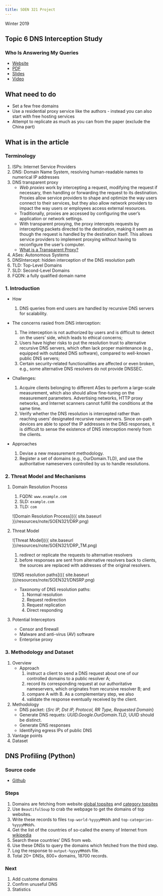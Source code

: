 ```yaml
---
title: SOEN 321 Project
---
```


Winter 2019


<!--more-->

## Topic 6 DNS Interception Study

### Who Is Answering My Queries
* [Website](https://www.usenix.org/conference/usenixsecurity18/presentation/liu-baojun)
* [PDF](https://www.usenix.org/system/files/conference/usenixsecurity18/sec18-liu_0.pdf)
* [Slides](https://www.usenix.org/sites/default/files/conference/protected-files/security18_slides_liu.pdf)
* [Video](https://www.youtube.com/watch?v=jp1ktGTUOQs)

## What need to do
* Set a few free domains
* Use a residential proxy service like the authors - instead you can also start with free hosting services
* Attempt to replicate as much as you can from the paper (exclude the China part)
    
## What is in the article


### Terminology
1. ISPs: Internet Service Providers
2. DNS: Domain Name System, resolving human-readable names to numerical IP addresses
3. DNS transparent proxy
    * _Web proxies_ work by intercepting a request, modifying the request if necessary, then handling or forwarding the request to its destination. Proxies allow service providers to shape and optimize the way users connect to their services, but they also allow network providers to impact the way users or employees access external resources.
    * Traditionally, proxies are accessed by configuring the user’s application or network settings. 
    * With transparent proxying, the proxy intercepts requests by intercepting packets directed to the destination, making it seem as though the request is handled by the destination itself. This allows service providers to implement proxying without having to reconfigure the user’s computer.
    * [What is a Transparent Proxy?](https://www.maxcdn.com/one/visual-glossary/transparent-proxy/)
4. ASes: Autonomous Systems
5. DNSIntercept: hidden interception of the DNS resolution path
6. TLD: Top-Level Domains
7. SLD: Second-Level Domains
8. FQDN: a fully qualified domain name

### 1. Introduction

* How
    1. DNS queries from end users are handled by recursive DNS servers for scalability.

* The concerns rasied from DNS interception:
    1. The interception is not authorized by users and is difficult to detect on the users’ side, which leads to ethical concerns;
    2. Users have higher risks to put the resolution trust to alternative recursive DNS servers, which often lack proper maintenance (e.g., equipped with outdated DNS software), compared to well-known public DNS servers;
    3. Certain security-related functionalities are affected or even broken, e.g., some alternative DNS resolvers do not provide DNSSEC.

* Challenges:
    1. Acquire clients belonging to different ASes to perform a large-scale measurement, which also should allow fine-tuning on the measurement parameters. Advertising networks, HTTP proxy networks, and Internet scanners cannot fulfill the conditions at the same time. 
    2. Verify whether the DNS resolution is intercepted rather than reaching users’ designated recursive nameservers. Since on-path devices are able to spoof the IP addresses in the DNS responses, it is difficult to sense the existence of DNS interception merely from the clients.

* Approaches
    1. Devise a new measurement methodology.
    2. Register a set of domains (e.g., OurDomain.TLD), and use the authoritative nameservers controlled by us to handle resolutions.

### 2. Threat Model and Mechanisms

1. Domain Resolution Process
    1. FQDN: `www.example.com`
    2. SLD: `example.com`
    3. TLD: `com`

    ![Domain Resolution Process]({{ site.baseurl }}/resources/note/SOEN321/DRP.png)

2. Threat Model

    ![Threat Model]({{ site.baseurl }}/resources/note/SOEN321/DRP_TM.png)
    
    1. redirect or replicate the requests to alternative resolvers
    2. before responses are sent from alternative resolvers back to clients, the sources are replaced with addresses of the original resolvers.

    ![DNS resolution paths]({{ site.baseurl }}/resources/note/SOEN321/DNSRP.png)
    * Taxonomy of DNS resolution paths:
        1. Normal resolution
        2. Request redirection
        3. Request replication
        4. Direct responding

3. Potential Interceptors
    * Censor and firewall
    * Malware and anti-virus (AV) software
    * Enterprise proxy

### 3. Methodology and Dataset

1. Overview
    * Approach
        1. instruct a client to send a DNS request about one of our controlled domains to a public resolver A;
        2. record its corresponding request at our authoritative nameservers, which originates from recursive resolver B; and
        3. compare A with B. As a complementary step, we also
        4. validate the response eventually received by the client.
2. Methodology
    * DNS packet: {_Src IP, Dst IP, Protocol, RR Type, Requested Domain_}
    * Generate DNS requets: _UUID.Google.OurDomain.TLD_, UUID should be distinct.
    * Generate DNS responses
    * Identifying egress IPs of public DNS
3. Vantage points
4. Dataset

## DNS Profiling (Python)

### Source code
* [Github](https://github.com/lingt-xyz/Information-Systems-Security)

### Steps

1. Domains are fetching from website [global topsites](https://www.alexa.com/topsites) and [category topsites](https://www.alexa.com/topsites/category)
2. Use `BeautifulSoup` to crab the webpage to get the domains of top websites.
3. Write these records to files `top-world-%yyyyMMdd%` and `top-categories-%yyyyMMdd%`.
4. Get the list of the countries of so-called the enemy of Internet from [wikipedia](https://en.wikipedia.org/wiki/Internet_censorship_and_surveillance_by_country)
6. Search these countries' DNS from web.
7. Use these DNSs to query the domains which fetched from the third step.
8. Log the response to `output-%yyyyMMdd%` file.
9. Total $20+$ DNSs, $800+$ domains, $18700$ records.

### Next

1. Add custome domains
2. Confirm unuseful DNS
3. Statistics
